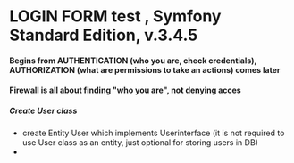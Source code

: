 LOGIN FORM test , Symfony Standard Edition, v.3.4.5
===================================================

#### Begins from AUTHENTICATION (who you are, check credentials), AUTHORIZATION (what are permissions to take an actions) comes later
#### Firewall is all about finding "who you are", not denying acces

##### Create User class 

* create Entity User which implements Userinterface (it is not required to use User class as an entity, just optional for storing users in DB)
* 



